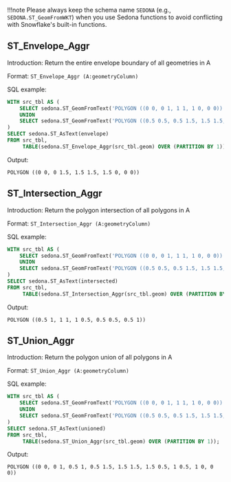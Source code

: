 !!!note
    Please always keep the schema name `SEDONA` (e.g., `SEDONA.ST_GeomFromWKT`) when you use Sedona functions to avoid conflicting with Snowflake's built-in functions.

## ST_Envelope_Aggr

Introduction: Return the entire envelope boundary of all geometries in A

Format: `ST_Envelope_Aggr (A:geometryColumn)`

SQL example:

```sql
WITH src_tbl AS (
    SELECT sedona.ST_GeomFromText('POLYGON ((0 0, 0 1, 1 1, 1 0, 0 0))') AS geom
    UNION
    SELECT sedona.ST_GeomFromText('POLYGON ((0.5 0.5, 0.5 1.5, 1.5 1.5, 1.5 0.5, 0.5 0.5))') AS geom
)
SELECT sedona.ST_AsText(envelope)
FROM src_tbl,
     TABLE(sedona.ST_Envelope_Aggr(src_tbl.geom) OVER (PARTITION BY 1));
```

Output:

```
POLYGON ((0 0, 0 1.5, 1.5 1.5, 1.5 0, 0 0))
```

## ST_Intersection_Aggr

Introduction: Return the polygon intersection of all polygons in A

Format: `ST_Intersection_Aggr (A:geometryColumn)`

SQL example:

```sql
WITH src_tbl AS (
    SELECT sedona.ST_GeomFromText('POLYGON ((0 0, 0 1, 1 1, 1 0, 0 0))') AS geom
    UNION
    SELECT sedona.ST_GeomFromText('POLYGON ((0.5 0.5, 0.5 1.5, 1.5 1.5, 1.5 0.5, 0.5 0.5))') AS geom
)
SELECT sedona.ST_AsText(intersected)
FROM src_tbl,
     TABLE(sedona.ST_Intersection_Aggr(src_tbl.geom) OVER (PARTITION BY 1));
```

Output:

```
POLYGON ((0.5 1, 1 1, 1 0.5, 0.5 0.5, 0.5 1))
```

## ST_Union_Aggr

Introduction: Return the polygon union of all polygons in A

Format: `ST_Union_Aggr (A:geometryColumn)`

SQL example:

```sql
WITH src_tbl AS (
    SELECT sedona.ST_GeomFromText('POLYGON ((0 0, 0 1, 1 1, 1 0, 0 0))') AS geom
    UNION
    SELECT sedona.ST_GeomFromText('POLYGON ((0.5 0.5, 0.5 1.5, 1.5 1.5, 1.5 0.5, 0.5 0.5))') AS geom
)
SELECT sedona.ST_AsText(unioned)
FROM src_tbl,
     TABLE(sedona.ST_Union_Aggr(src_tbl.geom) OVER (PARTITION BY 1));
```

Output:

```
POLYGON ((0 0, 0 1, 0.5 1, 0.5 1.5, 1.5 1.5, 1.5 0.5, 1 0.5, 1 0, 0 0))
```
